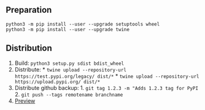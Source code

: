 
## Preparation

    python3 -m pip install --user --upgrade setuptools wheel
    python3 -m pip install --user --upgrade twine

## Distribution

  1. Build: `python3 setup.py sdist bdist_wheel`
  2. Distribute: 
    * `twine upload --repository-url https://test.pypi.org/legacy/ dist/*`
    * `twine upload --repository-url https://upload.pypi.org/ dist/*`
  3. Distribute github backup:
    1. `git tag 1.2.3 -m "Adds 1.2.3 tag for PyPI`
    2. `git push --tags remotename branchname`
  4. [Preview](https://test.pypi.org/project/rtsp/)
